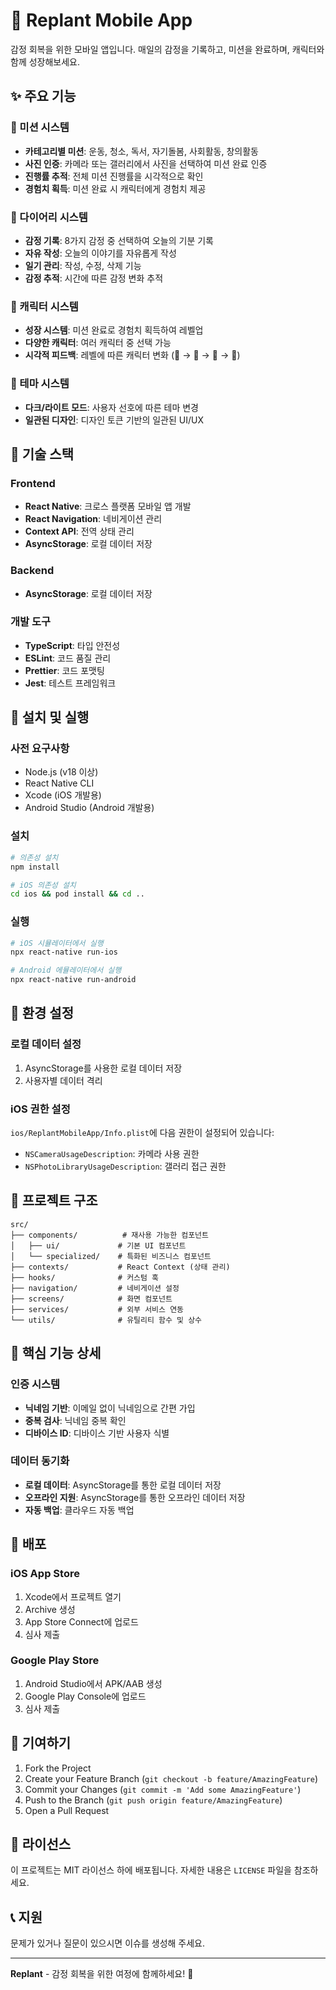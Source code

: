 # 🌱 Replant Mobile App

감정 회복을 위한 모바일 앱입니다. 매일의 감정을 기록하고, 미션을 완료하며, 캐릭터와 함께 성장해보세요.

## ✨ 주요 기능

### 🎯 미션 시스템
- **카테고리별 미션**: 운동, 청소, 독서, 자기돌봄, 사회활동, 창의활동
- **사진 인증**: 카메라 또는 갤러리에서 사진을 선택하여 미션 완료 인증
- **진행률 추적**: 전체 미션 진행률을 시각적으로 확인
- **경험치 획득**: 미션 완료 시 캐릭터에게 경험치 제공

### 📝 다이어리 시스템
- **감정 기록**: 8가지 감정 중 선택하여 오늘의 기분 기록
- **자유 작성**: 오늘의 이야기를 자유롭게 작성
- **일기 관리**: 작성, 수정, 삭제 기능
- **감정 추적**: 시간에 따른 감정 변화 추적

### 🌱 캐릭터 시스템
- **성장 시스템**: 미션 완료로 경험치 획득하여 레벨업
- **다양한 캐릭터**: 여러 캐릭터 중 선택 가능
- **시각적 피드백**: 레벨에 따른 캐릭터 변화 (🌰 → 🌱 → 🌿 → 🌳)

### 🎨 테마 시스템
- **다크/라이트 모드**: 사용자 선호에 따른 테마 변경
- **일관된 디자인**: 디자인 토큰 기반의 일관된 UI/UX

## 🚀 기술 스택

### Frontend
- **React Native**: 크로스 플랫폼 모바일 앱 개발
- **React Navigation**: 네비게이션 관리
- **Context API**: 전역 상태 관리
- **AsyncStorage**: 로컬 데이터 저장

### Backend
- **AsyncStorage**: 로컬 데이터 저장

### 개발 도구
- **TypeScript**: 타입 안전성
- **ESLint**: 코드 품질 관리
- **Prettier**: 코드 포맷팅
- **Jest**: 테스트 프레임워크

## 📱 설치 및 실행

### 사전 요구사항
- Node.js (v18 이상)
- React Native CLI
- Xcode (iOS 개발용)
- Android Studio (Android 개발용)

### 설치
```bash
# 의존성 설치
npm install

# iOS 의존성 설치
cd ios && pod install && cd ..
```

### 실행
```bash
# iOS 시뮬레이터에서 실행
npx react-native run-ios

# Android 에뮬레이터에서 실행
npx react-native run-android
```

## 🔧 환경 설정

### 로컬 데이터 설정
1. AsyncStorage를 사용한 로컬 데이터 저장
2. 사용자별 데이터 격리

### iOS 권한 설정
`ios/ReplantMobileApp/Info.plist`에 다음 권한이 설정되어 있습니다:
- `NSCameraUsageDescription`: 카메라 사용 권한
- `NSPhotoLibraryUsageDescription`: 갤러리 접근 권한

## 📁 프로젝트 구조

```
src/
├── components/          # 재사용 가능한 컴포넌트
│   ├── ui/             # 기본 UI 컴포넌트
│   └── specialized/    # 특화된 비즈니스 컴포넌트
├── contexts/           # React Context (상태 관리)
├── hooks/              # 커스텀 훅
├── navigation/         # 네비게이션 설정
├── screens/            # 화면 컴포넌트
├── services/           # 외부 서비스 연동
└── utils/              # 유틸리티 함수 및 상수
```

## 🎯 핵심 기능 상세

### 인증 시스템
- **닉네임 기반**: 이메일 없이 닉네임으로 간편 가입
- **중복 검사**: 닉네임 중복 확인
- **디바이스 ID**: 디바이스 기반 사용자 식별

### 데이터 동기화
- **로컬 데이터**: AsyncStorage를 통한 로컬 데이터 저장
- **오프라인 지원**: AsyncStorage를 통한 오프라인 데이터 저장
- **자동 백업**: 클라우드 자동 백업

## 🚀 배포

### iOS App Store
1. Xcode에서 프로젝트 열기
2. Archive 생성
3. App Store Connect에 업로드
4. 심사 제출

### Google Play Store
1. Android Studio에서 APK/AAB 생성
2. Google Play Console에 업로드
3. 심사 제출

## 🤝 기여하기

1. Fork the Project
2. Create your Feature Branch (`git checkout -b feature/AmazingFeature`)
3. Commit your Changes (`git commit -m 'Add some AmazingFeature'`)
4. Push to the Branch (`git push origin feature/AmazingFeature`)
5. Open a Pull Request

## 📄 라이선스

이 프로젝트는 MIT 라이선스 하에 배포됩니다. 자세한 내용은 `LICENSE` 파일을 참조하세요.

## 📞 지원

문제가 있거나 질문이 있으시면 이슈를 생성해 주세요.

---

**Replant** - 감정 회복을 위한 여정에 함께하세요! 🌱